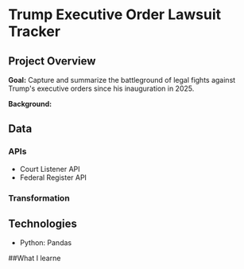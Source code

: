 # Trump Executive Order Lawsuit Tracker

## Project Overview

**Goal:** Capture and summarize the battleground of legal fights against Trump's executive orders since his inauguration in 2025. 

**Background:**

## Data
### APIs
- Court Listener API 
- Federal Register API
   
### Transformation


## Technologies
- Python: Pandas


##What I learne
